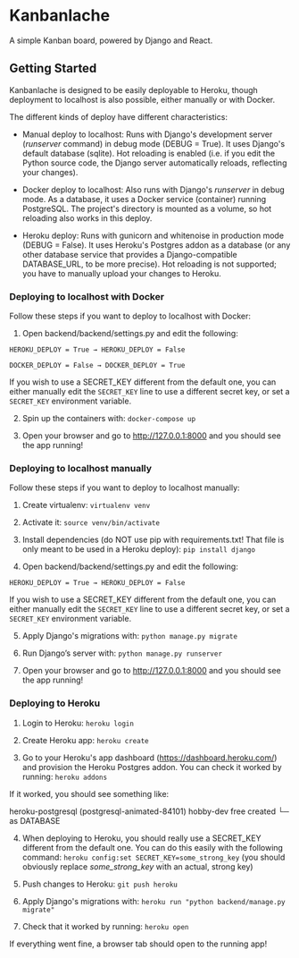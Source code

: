 # Kanbanlache

A simple Kanban board, powered by Django and React.

## Getting Started

Kanbanlache is designed to be easily deployable to Heroku, though deployment to localhost is also
possible, either manually or with Docker.

The different kinds of deploy have different characteristics:
* Manual deploy to localhost: Runs with Django's development server (*runserver* command) in debug mode (DEBUG = True). It uses Django's default database (sqlite). Hot reloading is enabled (i.e. if you edit the Python source code, the Django server automatically reloads, reflecting your changes).

* Docker deploy to localhost: Also runs with Django's *runserver* in debug mode. As a database, it uses a Docker service (container) running PostgreSQL. The project's directory is mounted as a volume, so hot reloading also works in this deploy.

* Heroku deploy: Runs with gunicorn and whitenoise in production mode (DEBUG = False). It uses Heroku's Postgres addon as a database (or any other database service that provides a Django-compatible DATABASE_URL, to be more precise). Hot reloading is not supported; you have to manually upload your changes to Heroku.

### Deploying to localhost with Docker

Follow these steps if you want to deploy to localhost with Docker:

1. Open backend/backend/settings.py and edit the following:

```
HEROKU_DEPLOY = True → HEROKU_DEPLOY = False

DOCKER_DEPLOY = False → DOCKER_DEPLOY = True
```

If you wish to use a SECRET_KEY different from the default one, you can either manually edit the `SECRET_KEY` line to use a different secret key, or set a `SECRET_KEY` environment variable.


2. Spin up the containers with: `docker-compose up`

3. Open your browser and go to http://127.0.0.1:8000 and you should see the app running!

### Deploying to localhost manually

Follow these steps if you want to deploy to localhost manually:

1. Create virtualenv: `virtualenv venv`

2. Activate it: `source venv/bin/activate`

3. Install dependencies (do NOT use pip with requirements.txt! That file is only meant to be used in a Heroku deploy): `pip install django`

4. Open backend/backend/settings.py and edit the following:

`HEROKU_DEPLOY = True → HEROKU_DEPLOY = False`

If you wish to use a SECRET_KEY different from the default one, you can either manually edit the `SECRET_KEY` line to use a different secret key, or set a `SECRET_KEY` environment variable.

5. Apply Django's migrations with: `python manage.py migrate`

6. Run Django’s server with: `python manage.py runserver`

7. Open your browser and go to http://127.0.0.1:8000 and you should see the app running!

### Deploying to Heroku

1. Login to Heroku: `heroku login`

2. Create Heroku app: `heroku create`

3. Go to your Heroku's app dashboard (https://dashboard.heroku.com/) and provision the Heroku Postgres addon. You can check it worked by running: `heroku addons`

If it worked, you should see something like:

heroku-postgresql (postgresql-animated-84101)  hobby-dev  free   created
 └─ as DATABASE

4. When deploying to Heroku, you should really use a SECRET_KEY different from the default one. You can do this easily with the following command: `heroku config:set SECRET_KEY=some_strong_key` (you should obviously replace *some_strong_key* with an actual, strong key)

5. Push changes to Heroku: `git push heroku`

6. Apply Django's migrations with: `heroku run "python backend/manage.py migrate"`

7. Check that it worked by running: `heroku open`

If everything went fine, a browser tab should open to the running app!